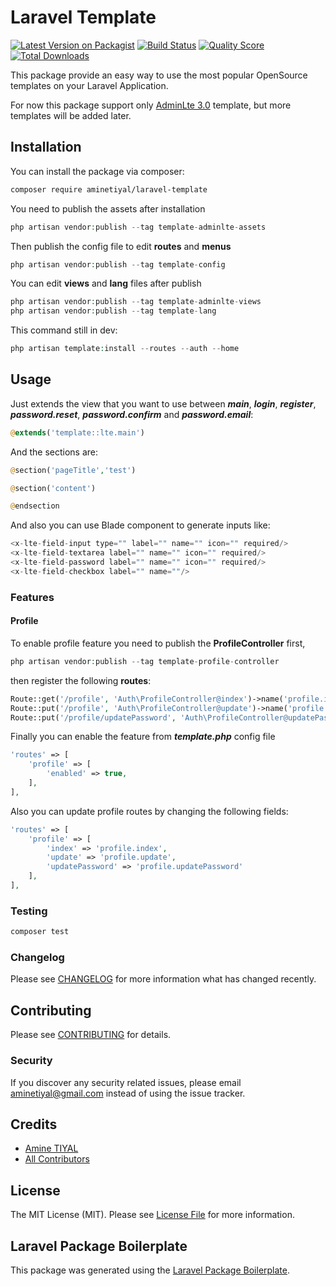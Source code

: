 # Laravel Template

[![Latest Version on Packagist](https://img.shields.io/packagist/v/aminetiyal/laravel-template.svg?style=flat-square)](https://packagist.org/packages/aminetiyal/laravel-template)
[![Build Status](https://img.shields.io/travis/aminetiyal/laravel-template/master.svg?style=flat-square)](https://travis-ci.org/aminetiyal/laravel-template)
[![Quality Score](https://img.shields.io/scrutinizer/g/aminetiyal/laravel-template.svg?style=flat-square)](https://scrutinizer-ci.com/g/aminetiyal/laravel-template)
[![Total Downloads](https://img.shields.io/packagist/dt/aminetiyal/laravel-template.svg?style=flat-square)](https://packagist.org/packages/aminetiyal/laravel-template)

This package provide an easy way to use the most popular OpenSource templates on your Laravel Application.

For now this package support only [AdminLte 3.0](https://github.com/ColorlibHQ/AdminLTE) template, but more templates will be added later.

## Installation

You can install the package via composer:

```bash
composer require aminetiyal/laravel-template
```

You need to publish the assets after installation
``` php
php artisan vendor:publish --tag template-adminlte-assets
```

Then publish the config file to edit **routes** and **menus**
``` php
php artisan vendor:publish --tag template-config
```

You can edit **views** and **lang** files after publish
``` php
php artisan vendor:publish --tag template-adminlte-views
php artisan vendor:publish --tag template-lang
```

This command still in dev:
``` php
php artisan template:install --routes --auth --home 
```

## Usage

Just extends the view that you want to use between **_main_**, **_login_**, **_register_**, **_password.reset_**, **_password.confirm_** and **_password.email_**:
``` php
@extends('template::lte.main')
```

And the sections are:
``` php
@section('pageTitle','test')

@section('content')

@endsection
```

And also you can use Blade component to generate inputs like:
``` php
<x-lte-field-input type="" label="" name="" icon="" required/>
<x-lte-field-textarea label="" name="" icon="" required/>
<x-lte-field-password label="" name="" icon="" required/>
<x-lte-field-checkbox label="" name=""/>
```
### Features

#### Profile

To enable profile feature you need to publish the **ProfileController** first,
``` php
php artisan vendor:publish --tag template-profile-controller
```

then register the following **routes**:

``` php
Route::get('/profile', 'Auth\ProfileController@index')->name('profile.index');
Route::put('/profile', 'Auth\ProfileController@update')->name('profile.update');
Route::put('/profile/updatePassword', 'Auth\ProfileController@updatePassword')->name('profile.updatePassword');
```

Finally you can enable the feature from _**template.php**_ config file

``` php
'routes' => [
    'profile' => [
        'enabled' => true,
    ],
],
```

Also you can update profile routes by changing the following fields:

``` php
'routes' => [
    'profile' => [
        'index' => 'profile.index',
        'update' => 'profile.update',
        'updatePassword' => 'profile.updatePassword'
    ],
],
```

### Testing

``` bash
composer test
```

### Changelog

Please see [CHANGELOG](CHANGELOG.md) for more information what has changed recently.

## Contributing

Please see [CONTRIBUTING](CONTRIBUTING.md) for details.

### Security

If you discover any security related issues, please email [aminetiyal@gmail.com](mailto:aminetiyal@gmail.com) instead of using the issue tracker.

## Credits

- [Amine TIYAL](https://github.com/aminetiyal)
- [All Contributors](../../contributors)

## License

The MIT License (MIT). Please see [License File](LICENSE.md) for more information.

## Laravel Package Boilerplate

This package was generated using the [Laravel Package Boilerplate](https://laravelpackageboilerplate.com).
